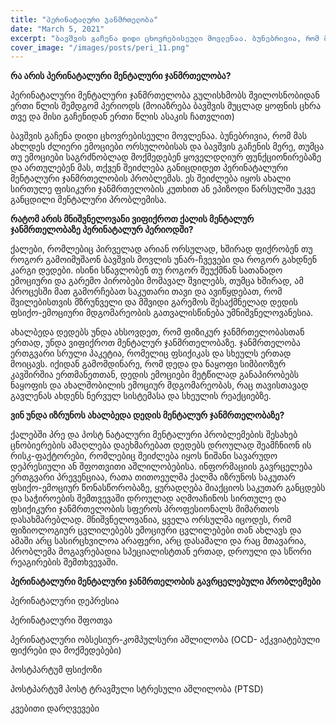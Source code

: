 ```yaml
---
title: "პერინატალური ჯანმრთელობა"
date: "March 5, 2021"
excerpt: "ბავშვის გაჩენა დიდი ცხოვრებისეული მოვლენაა. ბუნებრივია, რომ მას ახლდეს ძლიერი ემოციები..."
cover_image: "/images/posts/peri_11.png"
---
```


**რა არის პერინატალური მენტალური ჯანმრთელობა?**

პერინატალური მენტალური ჯანმრთელობა გულისხმობს შვილოსნობიდან ერთი წლის შემდგომ პერიოდს (მოიაზრება ბავშვის მუცლად ყოფნის ცხრა თვე და მისი გაჩენიდან ერთი წლის ასაკის ჩათვლით)

ბავშვის გაჩენა დიდი ცხოვრებისეული მოვლენაა. ბუნებრივია, რომ მას ახლდეს ძლიერი ემოციები ორსულობისას და ბავშვის გაჩენის მერე, თუმცა თუ ემოციები საგრძნობლად მოქმედებენ ყოველდღიურ ფუნქციონირებაზე და ართულებენ მას, თქვენ შეიძლება განიცდიდეთ პერინატალური მენტალური ჯანმრთელობის პრობლემას. 
ეს შეიძლება იყოს ახალი სირთულე ფისიკური ჯანმრთელობის კუთხით ან ეპიზოდი წარსულში უკვე განცდილი მენტალური პრობლემისა. 


**რატომ არის მნიშვნელოვანი ვიფიქროთ ქალის მენტალურ ჯანმრთელობაზე პერინატალურ პერიოდში?**

ქალები, რომლებიც პირველად არიან ორსულად, ხშირად  ფიქრობენ თუ როგორ გამოიმუშაონ ბავშვის მოვლის უნარ-ჩვევები და როგორ გახდნენ კარგი დედები. ისინი სწავლობენ თუ როგორ შეუქმნან სათანადო ემოციური და გარემო პირობები  მომავალ შვილებს, თუმცა ხშირად, ამ პროცესში მათ გამორჩებათ საკუთარი თავი და ავიწყდებათ, რომ შვილებისთვის მზრუნველი და მშვიდი გარემოს შესაქმნელად დედის ფსიქო-ემოციური მდგომარეობის გათვალისწინება უმნიშვნელოვანესია. 

ახალბედა დედებს უნდა ახსოვდეთ, რომ ფიზიკურ ჯანმრთელობასთან ერთად, უნდა ვიფიქროთ მენტალურ ჯანმრთელობაზე. ჯანმრთელობა ერთგვარი სრული პაკეტია, რომელიც ფსიქიკას და სხეულს ერთად მოიცავს. იქიდან გამომდინარე, რომ დედა და ნაყოფი სიმბიოზურ კავშირშია ერთმანეთთან, დედის ემოციები მეტწილად განაპირობებს ნაყოფის და ახალშობილის ემოციურ მდგომარეობას, რაც თავისთავად გავლენას ახდენს ნერვულ სისტემასა და სხეულის რეაქციებზე. 


**ვინ უნდა იზრუნოს ახალბედა დედის მენტალურ ჯანმრთელობაზე?**

ქალებში პრე და პოსტ ნატალური მენტალური პრობლემების შესახებ ცნობიერების ამაღლება დაეხმარებათ დედებს დროულად შეამჩნიონ ის რისკ-ფაქტორები, რომლებიც შეიძლება იყოს ნიშანი სავარუდო დეპრესიული ან შფოთვითი აშლილობებისა. ინფორმაციის გავრცელება ერთგვარი პრევენციაა, რათა თითოეულმა ქალმა იზრუნოს საკუთარ ფსიქო-ემოციურ წონასწორობაზე, ყურადღება მიაქციოს საკუთარ განცდებს და საჭიროების შემთვევაში დროულად აღმოაჩინოს სირთულე და  ფსიქიკური ჯანმრთელობის სფეროს პროფესიონალს მიმართოს დასახმარებლად. მნიშვნელოვანია, ყველა ორსულმა იცოდეს, რომ ფიზიოლოგიურ ცვლილებებს ემოციური ცვლილებები თან ახლავს და ამაში არც სასირცხვილოა არაფერი, არც დასამალი და რაც მთავარია, პრობლემა მოგავრებადია სპეციალისტთან ერთად, დროული და სწორი რეაგირების შემთხვევაში. 


**პერინატალური მენტალური ჯანმრთელობის გავრცელებული პრობლემები**

პერინატალური დეპრესია

პერინატალური შფოთვა

პერინატალური ობსესიურ-კომპულსური აშლილობა (OCD- აქკვიატებული ფიქრები და მოქმედებები)

პოსტპარტუმ ფსიქოზი

პოსტპარტუმ პოსტ ტრავმული სტრესული აშლილობა (PTSD)

კვებითი დარღვევები

